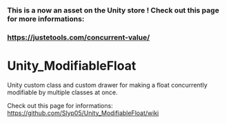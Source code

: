 ### This is a now an asset on the Unity store ! Check out this page for more informations:
### https://justetools.com/concurrent-value/

# Unity_ModifiableFloat
Unity custom class and custom drawer for making a float concurrently modifiable by multiple classes at once.

Check out this page for informations:  
https://github.com/Slyp05/Unity_ModifiableFloat/wiki
